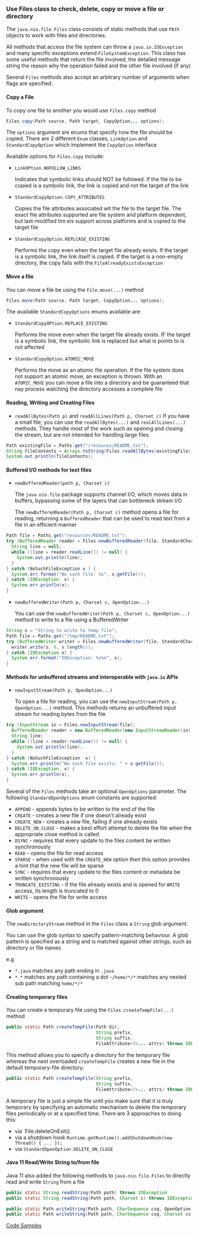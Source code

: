 ### Use Files class to check, delete, copy or move a file or directory

The `java.nio.file.Files` class consists of static methods that use `PAth` objects to work with files and directories.

All methods that access the file system can throw a `java.io.IOException` and many specific exceptions extend 
`FileSystemException`. This class has some useful methods that return the file involved, the detailed message string 
the reason why the operation failed and the other file involved (if any) 

Several `Files` methods also accept an arbitrary number of arguments when flags are specified. 

#### Copy a File
To copy one file to another you would use `Files.copy` method
```java
Files.copy(Path source, Path target, CopyOption... options);
```

The `options` argument are enums that specify how the file should be copied. There are 2 different `Enum` classes, 
`LinkOption` and `StandardCopyOption` which implement the `CopyOption` interface

Available options for `Files.copy` include:
 - `LinkOPtion.NOFOLLOW_LINKS`
    
    Indicates that symbolic links should NOT be followed. If the file to be copied is a symbolic link, the link is 
    copied and not the target of the link 
    
 - `StandardCopyOption.COPY_ATTRIBUTES`
    
    Copies the file attributes associated wit the file to the target file. The exact file attributes supported are file 
    system and platform dependent, but last-modified tim eis support across platforms and is copied to the target file
    
 - `StandardCopyOption.REPLCASE_EXISTING`
    
    Performs the copy even when the target file already exists. If the target is a symbolic link, the link itself is 
    copied. If the target is a non-empty directory, the copy fails with the `FileAlreadyExistsException`
    
#### Move a file
You can move a file be using the `File.move(...)` method
```java
Files.move(Path source, Path target, CopyOption... options);
```
The available `StandardCopyOptions` enums available are:
 - `StandardCopyOPtion.REPLACE_EXISTING`
 
    Performs the move even when the target file already exists. IF the target is a symbolic link, the symbolic link 
    is replaced but what is points to is not affected
    
  - `StandardCopyOption.ATOMIC_MOVE`
  
    Performs the move as an atomic file operation. If the file system does not support an atomic move, an exception 
    is thrown. With an `ATOMIC_MOVE` you can move a file into a directory and be guaranteed that nay process watching 
    the directory accesses a complete file
    
#### Reading, Writing and Creating Files

- `readAllBytes(Path p)` and `readAllLines(Path p, Charset c)`
    If you have a small file, you can use the `readAllBytes(...)` and `realAllLines(...)` methods. They handle most of 
    the work such as opening and closing the stream, but are not intended for handling large files.
```java
Path existingFile = Paths.get("/resouces/README.txt");
String fileContents = Arrays.toString(Files.readAllBytes(existingFile));
System.out.println(fileContents);
```

#### Buffered I/O methods for text files

- `newBufferedReader(path p, Charset c)`

    The `java.nio.file` package supports channel I/O, which moves data in buffers, bypassing some of the layers that 
    can bottleneck stream I/O

    The `newBufferedReader(Path p, Charset c)` method opens a file for reading, returning a `BufferedReader` that can 
    be used to read text from a file in an efficient manner

```java
Path file = Paths.get("resources/README.txt");
try (BufferedReader reader = Files.newBufferedReader(file, StandardCharsets.UTF_8)) {
  String line = null;
  while ((line = reader.readLine()) != null) {
    System.out.println(line);
  }
} catch (NoSuchFileException x ) {
  System.err.format("No such file: %s", x.getFile());
} catch (IOException  x) {
  System.err.println(x);
}
```

- `newBufferedWriter(Path p, Charset c, OpenOption...)`

    You can use the `newBufferedWriter(Path p, Charset c, OpenOption...)` method to write to a file using a BufferedWriter
```java
String s = "String to write to temp file";
Path file = Paths.get("/tmp/README.txt");
try (BufferedWriter writer = Files.newBufferedWriter(file, StandardCharsets.UTF_8)) {
  writer.write(s, 0, s.length());
} catch (IOException x) {
  System.err.format("IOException: %s%n", x);
}
```  

#### Methods for unbuffered streams and interoperable with `java.io` APIs

 - `newInputStream(Path p, OpenOption...)`
 
    To open a file for reading, you can use the `newInputStream(Path p, OpenOption...)` method. This methods returns an 
    unbuffered input stream for reading bytes from the file
    
```java
try (InputStream in = Files.newInputStream(file);
  BufferedReader reader = new BufferedReader(new InputStreamReader(in))) {
  String line;
  while ((line = reader.readLine()) != null) {
    System.out.println(line);
  }
} catch (NoSuchFileException  x) {
  System.err.println("No such file exists: " + x.getFile());
} catch (IOException  x) {
  System.err.println(x);
} 
```

Several of the `Files` methods take an optional `OpenOptions` parameter. The following `StandardOpenOptions` enum 
constants are supported:
 - `APPEND` - appends bytes to be written to the end of the file
 - `CREATE` - creates a new file if one doesn't already exist
 - `CREATE_NEW` - creates a new file, failing if one already exists
 - `DELETE_ON_CLOSE` - makes a best effort attempt to delete the file when the appropriate close method is called
 - `DSYNC` - requires that every update to the files content be written synchronously
 - `READ` - opens the file for read access
 - `SPARSE` - when used with the `CREATE_NEW` option then this option provides a hint that the new file will be sparse
 - `SYNC` - requires that every update to the files content or metadata be written synchronously 
 - `TRUNCATE_EXISTING` - if the file already exists and is opened for `WRITE` access, its length is truncated to 0
 - `WRITE` - opens the file for write access
 

#### Glob argument
The `newDirectoryStream` method in the `Files` class a `String` glob argument.

You can use the glob syntax to specify pattern-matching behaviour. A glob pattern is specified as a string and is 
matched against other strings, such as directory or file names

e.g
 - `*.java` matches any path ending in `.java`
 - `*.*` matches any path containing a dot
 -`/home/*/*` matches any nested sub path matching `home/*/*`
 
#### Creating temporary files
You can create a temporary file using the `Files.createTempFile(...)` method
```java
public static Path createTempFile(Path dir,
                                  String prefix,
                                  String suffix,
                                  FileAttribute<?>... attrs) throws IOException;
```
This method allows you to specify a directory for the temporary file whereas the next overloaded `createTempFile` 
creates a new file in the default temporary-file directory.
```java
public static Path createTempFile(String prefix,
                                  String suffix,
                                  FileAttribute<?>... attrs) throws IOException;
```

A temporary file is just a simple file until you make sure that it is truly temporary by specifying an automatic 
mechanism to delete the temporary files periodically or at a specified time. There are 3 approaches to doing this:
- via `File.deleteOnExit()
- via a shutdown hook `Runtime.getRuntime().addShutdownHook(new Thread() { ... });`
- via `StandardOpenOption.DELETE_ON_CLOSE`

#### Java 11 Read/Write String to/from file
Java 11 also added the following methods to `java.nio.file.Files` to directly read and write `String` from a file 
```java
public static String readString(Path path) throws IOException
public static String readString(Path path, Charset c) throws IOException
```

```java
public static Path writeString(Path path, CharSequence csq, OpenOption... options) throws IOException
public static Path writeString(Path path, CharSequence csq, Charset cs, OpenOption... options) throws IOException					
```

[Code Samples](/examples/java_file_io_nio2/src/filesClassExamples.java)